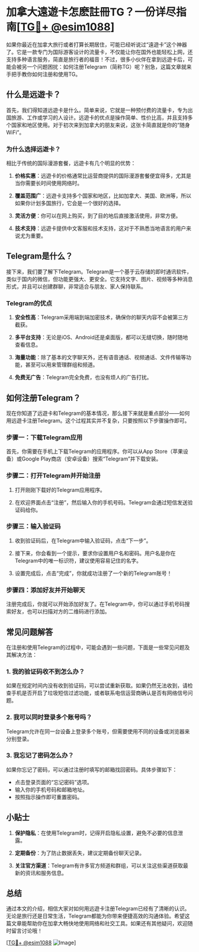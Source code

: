 # 加拿大遠遊卡怎麽註冊TG？一份详尽指南[[TG💪+ @esim1088](https://t.me/s/esim1088)]

如果你最近在加拿大旅行或者打算长期居住，可能已经听说过“遠遊卡”这个神器了。它是一款专门为国际游客设计的流量卡，不仅能让你在国外也能轻松上网，还支持多种语言服务，简直是旅行者的福音！不过，很多小伙伴在拿到远遊卡后，可能会被另一个问题困扰：如何注册Telegram（简称TG）呢？别急，这篇文章就来手把手教你如何注册和使用TG。

## 什么是远遊卡？

首先，我们得知道远遊卡是什么。简单来说，它就是一种预付费的流量卡，专为出国旅游、工作或学习的人设计。远遊卡的优点是操作简单、性价比高，并且支持多个国家和地区使用。对于初次来到加拿大的朋友来说，这张卡简直就是你的“随身WiFi”。

### 为什么选择远遊卡？

相比于传统的国际漫游套餐，远遊卡有几个明显的优势：

1. **价格实惠**：远遊卡的价格通常比运营商提供的国际漫游套餐便宜得多，尤其是当你需要长时间使用网络时。
   
2. **覆盖范围广**：远遊卡支持多个国家和地区，比如加拿大、美国、欧洲等，所以如果你计划多国旅行，它会是一个很好的选择。

3. **灵活方便**：你可以在网上购买，到了目的地后直接激活使用，非常方便。

4. **技术支持**：远遊卡提供中文客服和技术支持，这对于不熟悉当地语言的用户来说尤为重要。

## Telegram是什么？

接下来，我们要了解下Telegram。Telegram是一个基于云存储的即时通讯软件，类似于国内的微信，但功能更强大、更安全。它支持文字、图片、视频等多种消息形式，并且可以创建群聊，非常适合与朋友、家人保持联系。

### Telegram的优点

1. **安全性高**：Telegram采用端到端加密技术，确保你的聊天内容不会被第三方截获。
   
2. **多平台支持**：无论是iOS、Android还是桌面版，都可以无缝切换，随时随地查看信息。

3. **海量功能**：除了基本的文字聊天外，还有语音通话、视频通话、文件传输等功能，甚至可以用来管理群组和频道。

4. **免费无广告**：Telegram完全免费，也没有烦人的广告打扰。

## 如何注册Telegram？

现在你知道了远遊卡和Telegram的基本情况，那么接下来就是重点部分——如何用远遊卡注册Telegram。这个过程其实并不复杂，只要按照以下步骤操作即可。

### 步骤一：下载Telegram应用

首先，你需要在手机上下载Telegram的应用程序。你可以从App Store（苹果设备）或Google Play商店（安卓设备）搜索“Telegram”并下载安装。

### 步骤二：打开Telegram并开始注册

1. 打开刚刚下载好的Telegram应用程序。
   
2. 在欢迎界面点击“注册”，然后输入你的手机号码。Telegram会通过短信发送验证码给你。

### 步骤三：输入验证码

1. 收到验证码后，在Telegram中输入验证码，点击“下一步”。

2. 接下来，你会看到一个提示，要求你设置用户名和密码。用户名是你在Telegram中的唯一标识符，建议使用容易记住的名字。

3. 设置完成后，点击“完成”，你就成功注册了一个新的Telegram账号！

### 步骤四：添加好友并开始聊天

注册完成后，你就可以开始添加好友了。在Telegram中，你可以通过手机号码搜索好友，也可以扫描对方的二维码进行添加。

## 常见问题解答

在注册和使用Telegram的过程中，可能会遇到一些问题，下面是一些常见问题及其解决方法：

### 1. 我的验证码收不到怎么办？

如果在规定时间内没有收到验证码，可以尝试重新获取。如果仍然无法收到，请检查手机是否开启了垃圾短信过滤功能，或者联系电信运营商确认是否有网络信号问题。

### 2. 我可以同时登录多个账号吗？

Telegram允许在同一台设备上登录多个账号，但需要使用不同的设备或浏览器来分别登录。

### 3. 我忘记了密码怎么办？

如果你忘记了密码，可以通过注册时填写的邮箱找回密码。具体步骤如下：
   - 点击登录页面的“忘记密码”选项。
   - 输入你的手机号码和邮箱地址。
   - 按照指示操作即可重置密码。

## 小贴士

1. **保护隐私**：在使用Telegram时，记得开启隐私设置，避免不必要的信息泄露。

2. **定期备份**：为了防止数据丢失，建议定期备份聊天记录。

3. **关注官方渠道**：Telegram有许多官方频道和群组，可以关注这些渠道获取最新的资讯和服务信息。

## 总结

通过本文的介绍，相信大家对如何用远遊卡注册Telegram已经有了清晰的认识。无论是旅行还是日常生活，Telegram都能为你带来便捷高效的沟通体验。希望这篇文章能帮助你在加拿大畅快地使用网络和社交工具。如果还有其他疑问，欢迎随时留言讨论哦！

[[TG💪+ @esim1088](https://t.me/s/esim1088) ![Image](https://i.postimg.cc/4NQfJmqS/Snipaste-2025-05-13-00-14-12.png)]